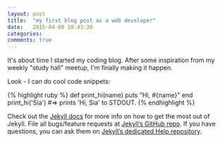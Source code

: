 ```yaml
---
layout: post
title:  "my first blog post as a web developer"
date:   2015-04-08 19:43:30
categories:
comments: true
---
```

It's about time I started my coding blog.  After some inspiration from my weekly "study hall" meetup, I'm finally making it happen.

Look - I can do cool code snippets:

{% highlight ruby %}
def print_hi(name)
  puts "Hi, #{name}"
end
print_hi('Sia')
#=> prints 'Hi, Sia' to STDOUT.
{% endhighlight %}

Check out the [Jekyll docs][jekyll] for more info on how to get the most out of Jekyll. File all bugs/feature requests at [Jekyll’s GitHub repo][jekyll-gh]. If you have questions, you can ask them on [Jekyll’s dedicated Help repository][jekyll-help].

[jekyll]:      http://jekyllrb.com
[jekyll-gh]:   https://github.com/jekyll/jekyll
[jekyll-help]: https://github.com/jekyll/jekyll-help
